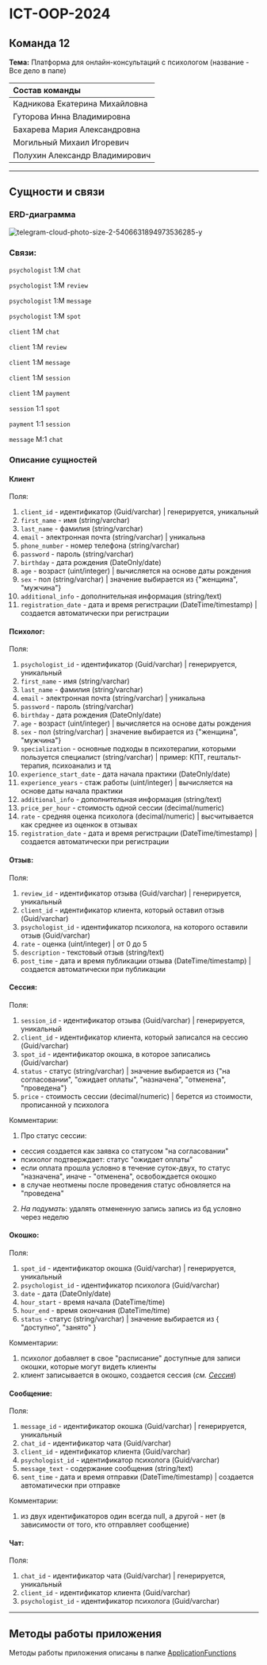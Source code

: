 # ICT-OOP-2024

## Команда  12 

**Тема:** Платформа для онлайн-консультаций с психологом (название - Все дело в папе)

| Состав команды |
|:-----|
| Кадникова Екатерина Михайловна |
| Гуторова Инна Владимировна |
| Бахарева Мария Александровна |
| Могильный Михаил Игоревич |
| Полухин Александр Владимирович |

---

## Сущности и связи

### ERD-диаграмма

![telegram-cloud-photo-size-2-5406631894973536285-y](https://github.com/t0nso1eil/ICT-OOP-2024/assets/112972915/38c5ea60-7cae-40a6-b946-95ecd51e47d9)

### Связи:

`psychologist` 1:M  `chat` 

`psychologist` 1:M  `review` 

`psychologist` 1:M  `message` 

`psychologist` 1:M  `spot`


`client` 1:M `chat`

`client` 1:M  `review`

`client` 1:M  `message` 

`client` 1:M  `session`

`client` 1:M  `payment`


`session` 1:1 `spot`

`payment` 1:1 `session`

`message` M:1 `chat`

### Описание сущностей

#### Клиент
Поля:
1) `client_id` - идентификатор (Guid/varchar) | генерируется, уникальный
2) `first_name` - имя (string/varchar)
3) `last_name` - фамилия (string/varchar)
4) `email` - электронная почта (string/varchar) | уникальна
5) `phone_number` - номер телефона (string/varchar)
6) `password` - пароль (string/varchar)
7) `birthday` - дата рождения (DateOnly/date)
8) `age` - возраст (uint/integer) | вычисляется на основе даты рождения
9) `sex` - пол (string/varchar) | значение выбирается из {"женщина", "мужчина"}
10) `additional_info` - дополнительная информация (string/text)
11) `registration_date` - дата и время регистрации (DateTime/timestamp) | создается автоматически при регистрации

#### Психолог:
Поля:
1) `psychologist_id` - идентификатор (Guid/varchar) | генерируется, уникальный
2) `first_name` - имя (string/varchar)
3) `last_name` - фамилия (string/varchar)
4) `email` - электронная почта (string/varchar) | уникальна
5) `password` - пароль (string/varchar)
6) `birthday` - дата рождения (DateOnly/date)
7) `age` - возраст (uint/integer) | вычисляется на основе даты рождения
8) `sex` - пол (string/varchar) | значение выбирается из {"женщина", "мужчина"}
9) `specialization` - основные подходы в психотерапии, которыми пользуется специалист (string/varchar) | пример: КПТ, гештальт-терапия, психоанализ и тд
10) `experience_start_date` - дата начала практики (DateOnly/date)
11) `experience_years` - стаж работы (uint/integer) | вычисляется на основе даты начала практики
12) `additional_info` - дополнительная информация (string/text)
13) `price_per_hour` - стоимость одной сессии (decimal/numeric)
14) `rate` - средняя оценка психолога (decimal/numeric) | высчитывается как среднее из оценкок в отзывах
15) `registration_date` - дата и время регистрации (DateTime/timestamp) | создается автоматически при регистрации

#### Отзыв:
Поля:
1) `review_id` - идентификатор отзыва (Guid/varchar) | генерируется, уникальный
2) `client_id` - идентификатор клиента, который оставил отзыв (Guid/varchar)
3) `psychologist_id` - идентификатор психолога, на которого оставили отзыв (Guid/varchar)
4) `rate` - оценка (uint/integer) | от 0 до 5
5) `description` - текстовый отзыв (string/text)
6) `post_time` - дата и время публикации отзыва (DateTime/timestamp) | создается автоматически при публикации

#### Сессия:
Поля: 
1) `session_id` - идентификатор отзыва (Guid/varchar) | генерируется, уникальный
2) `client_id` - идентификатор клиента, который записался на сессию (Guid/varchar)
3) `spot_id` - идентификатор окошка, в которое записались (Guid/varchar)
4) `status` - статус (string/varchar) | значение выбирается из {"на согласовании", "ожидает оплаты", "назначена", "отменена", "проведена"}
5) `price` - стоимость сессии (decimal/numeric) | берется из стоимости, прописанной у психолога

Комментарии:
1) Про статус сессии:
* сессия создается как заявка со статусом "на согласовании"
* психолог подтверждает: статус "ожидает оплаты"
* если оплата прошла условно в течение суток-двух, то статус "назначена", иначе - "отменена", освобождается окошко
* в случае неотмены после проведения статус обновляется на "проведена"
2) _На подумать_: удалять отмененную запись запись из бд условно через неделю

#### Окошко:
Поля:
1) `spot_id` - идентификатор окошка (Guid/varchar) | генерируется, уникальный
2) `psychologist_id` - идентификатор психолога (Guid/varchar)
3) `date` - дата (DateOnly/date)
4) `hour_start` - время начала (DateTime/time)
5) `hour_end` - время окончания (DateTime/time)
6) `status` - статус (string/varchar) | значение выбирается из { "доступно", "занято" }

Комментарии:
1) психолог добавляет в свое "расписание" доступные для записи окошки, которые могут видеть клиенты
2) клиент записывается в окошко, создается сессия (_см. [Сессия](README.md:72)_)

#### Сообщение:
Поля:
1) `message_id` - идентификатор окошка (Guid/varchar) | генерируется, уникальный
2) `chat_id` - идентификатор чата (Guid/varchar)
2) `client_id` - идентификатор клиента (Guid/varchar)
3) `psychologist_id` - идентификатор психолога (Guid/varchar)
4) `message_text` - содержание сообщения (string/text)
5) `sent_time` - дата и время отправки (DateTime/timestamp) | создается автоматически при отправке

Комментарии:
1) из двух идентификаторов один всегда null, а другой - нет (в зависимости от того, кто отправляет сообщение)


#### Чат:
Поля:
1) `chat_id` - идентификатор чата (Guid/varchar) | генерируется, уникальный
2) `client_id` - идентификатор клиента (Guid/varchar)
3) `psychologist_id` - идентификатор психолога (Guid/varchar)

---

## Методы работы приложения

Методы работы приложения описаны в папке [ApplicationFunctions](ApplicationFunctions)


